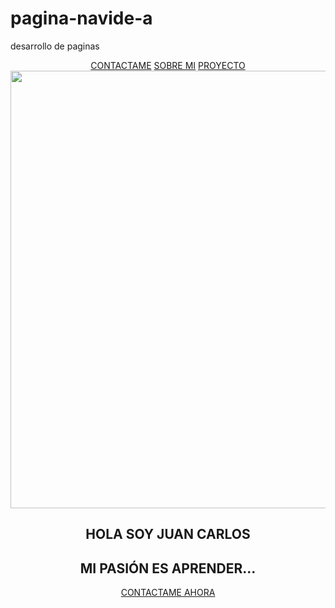 # pagina-navide-a
desarrollo de paginas
<!DOCTYPE html>
<html lang="en">
<head>
    <meta charset="UTF-8">
    <meta http-equiv="X-UA-Compatible" content="IE=edge">
    <meta name="viewport" content="width=device-width, initial-scale=1.0">
    <title>escuela de código</title>
</head>
<body>
<header class="hero"> 
<div class="container">
<nav class="nav">
<a href="#" class="nav_items nav_items--cta"> CONTACTAME</a>
<a href="#" class="nav_items"> SOBRE MI</a> 
<a href="#" class="nav_items"> PROYECTO </a>
<img src="img/navidad 1.jpg " width="1400" height="700" alt="">
</nav>
<section class="hero_container"> 
<div class="hero_texts"> 
<h1 class="hero_title"> HOLA SOY JUAN CARLOS</h1>
<H2 class="hero_subtitle"> MI PASIÓN ES APRENDER...</H2>
<a href="#" class="hero_cta"> CONTACTAME AHORA</a>

</div>

</section>

</div> 

</header>
    
</body>
</html>
